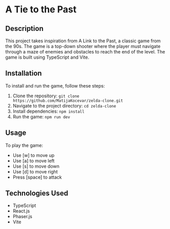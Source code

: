 # A Tie to the Past

## Description

This project takes inspiration from A Link to the Past, a classic game from the 90s. The game is a top-down shooter where the player must navigate through a maze of enemies and obstacles to reach the end of the level. The game is built using TypeScript and Vite.

## Installation

To install and run the game, follow these steps:

1. Clone the repository: `git clone https://github.com/MatijaKocevar/zelda-clone.git`
2. Navigate to the project directory: `cd zelda-clone`
3. Install dependencies: `npm install`
4. Run the game: `npm run dev`

## Usage

To play the game:

-   Use [w] to move up
-   Use [a] to move left
-   Use [s] to move down
-   Use [d] to move right
-   Press [space] to attack

## Technologies Used

-   TypeScript
-   React.js
-   Phaser.js
-   Vite
